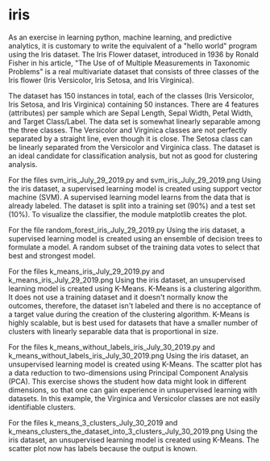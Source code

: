 # iris

As an exercise in learning python, machine learning, and predictive analytics, it is customary to write the equivalent of a 
"hello world" program using the Iris dataset. The Iris Flower dataset, introduced in 1936 by Ronald Fisher in his article, "The Use of
of Multiple Measurements in Taxonomic Problems" is a real multivariate dataset that consists of three classes of the Iris flower 
(Iris Versicolor, Iris Setosa, and Iris Virginica). 

The dataset has 150 instances in total, each of the classes (Iris Versicolor, Iris Setosa, and Iris Virginica) containing 50
instances. There are 4 features (attributes) per sample which are Sepal Length, Sepal Width, Petal Width, and Target Class/Label.
The data set is somewhat linearly separable among the three classes. The Versicolor and Virginica classes are not perfectly 
separated by a straight line, even though it is close. The Setosa class can be linearly separated from the Versicolor and Virginica
class. The dataset is an ideal candidate for classification analysis, but not as good for clustering analysis.

For the files svm_iris_July_29_2019.py and svm_iris_July_29_2019.png
Using the iris dataset, a supervised learning model is created using support vector machine (SVM). A supervised learning model 
learns from the data that is already labeled. The dataset is split into a training set (90%) and a test set (10%). To visualize 
the classifier, the module matplotlib creates the plot. 

For the file random_forest_iris_July_29_2019.py
Using the iris dataset, a supervised learning model is created using an ensemble of decision trees to formulate a model. A random subset of the training data votes to select that best and strongest model. 

For the files k_means_iris_July_29_2019.py and k_means_iris_July_29_2019.png
Using the iris dataset, an unsupervised learning model is created using K-Means. K-Means is a clustering algorithm. It does not use a training dataset and it doesn't normally know the outcomes, therefore, the dataset isn't labeled and there is no acceptance of a target value during the creation of the clustering algorithm. K-Means is highly scalable, but is best used for datasets that have a smaller number of clusters with linearly separable data that is proportional in size.

For the files k_means_without_labels_iris_July_30_2019.py and k_means_without_labels_iris_July_30_2019.png
Using the iris dataset, an unsupervised learning model is created using K-Means. The scatter plot has a data reduction to two-dimensions using Principal Component Analysis (PCA). This exercise shows the student how data might look in different dimensions, so that one can gain experience in unsupervised learning with datasets. In this example, the Virginica and Versicolor classes are not easily identifiable clusters. 

For the files k_means_3_clusters_July_30_2019 and k_means_clusters_the_dataset_into_3_clusters_July_30_2019.png
Using the iris dataset, an unsupervised learning model is created using K-Means. The scatter plot now has labels because the output is known.


